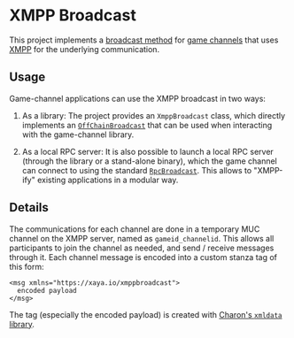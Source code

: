 # XMPP Broadcast

This project implements a [broadcast
method](https://github.com/xaya/libxayagame/blob/master/gamechannel/broadcast.hpp)
for [game channels](https://github.com/xaya/libxayagame/tree/master/gamechannel)
that uses [XMPP](https://xmpp.org/) for the underlying communication.

## Usage

Game-channel applications can use the XMPP broadcast in two ways:

1. As a library:  The project provides an `XmppBroadcast` class, which
   directly implements an
  [`OffChainBroadcast`](https://github.com/xaya/libxayagame/blob/master/gamechannel/broadcast.hpp)
   that can be used when interacting with the game-channel library.

1. As a local RPC server:  It is also possible to launch a local
   RPC server (through the library or a stand-alone binary),
   which the game channel can connect to using the standard
   [`RpcBroadcast`](https://github.com/xaya/libxayagame/blob/master/gamechannel/rpcbroadcast.hpp).
   This allows to "XMPP-ify" existing applications in a modular way.

## Details

The communications for each channel are done in a temporary MUC channel
on the XMPP server, named as `gameid_channelid`.  This allows all participants
to join the channel as needed, and send / receive messages through it.
Each channel message is encoded into a custom stanza tag of this form:

    <msg xmlns="https://xaya.io/xmppbroadcast">
      encoded payload
    </msg>

The tag (especially the encoded payload) is created with [Charon's `xmldata`
library](https://github.com/xaya/charon/blob/master/src/xmldata.hpp).
